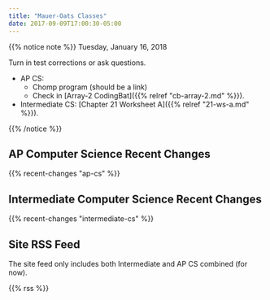 ```yaml
---
title: "Mauer-Oats Classes"
date: 2017-09-09T17:00:30-05:00
---
```


{{% notice note %}}
Tuesday, January 16, 2018

Turn in test corrections or ask questions.

* AP CS: 
    - Chomp program (should be a link)
    - Check in [Array-2 CodingBat]({{% relref "cb-array-2.md" %}}).
* Intermediate CS: [Chapter 21 Worksheet A]({{% relref "21-ws-a.md" %}}).

{{% /notice %}}

## AP Computer Science Recent Changes

{{% recent-changes "ap-cs" %}}

## Intermediate Computer Science Recent Changes

{{% recent-changes "intermediate-cs" %}}

## Site RSS Feed

The site feed only includes both Intermediate and AP CS combined (for now).

{{% rss %}}
